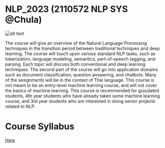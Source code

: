 # NLP_2023 (2110572 NLP SYS @Chula)

![alt text](https://github.com/ekapolc/nlp_2023/blob/main/obviouslyaigenerated.jpg "join nlp")

The course will give an overview of the Natural Language Processing techniques in the transition period between traditional techniques and deep learning. The course will touch upon various standard NLP tasks, such as tokenization, language modeling, semantics, part-of-speech tagging, and parsing. Each topic will discuss both conventional and deep learning techniques. The second part of the course will go into application domains such as document classification, question answering, and chatbots. Many of the assignments will be in the context of Thai language. This course is not meant to be an entry-level machine learning course, and will not cover the basics of machine learning. This course is recommended for graudated students, 4th year students who have already taken some machine learning course, and 3rd year students who are interested in doing senior projects related to NLP.

# Course Syllabus

[Here](https://github.com/ekapolc/nlp_2023/blob/main/NLPcoursesyllabus2022.pdf)

